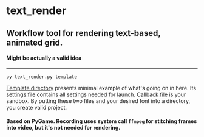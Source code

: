 # text_render 
## Workflow tool for rendering text-based, animated grid.
#### Might be actually a valid idea
____

`py text_render.py template`

[Template directory](template) presents minimal example of what's going on in here. Its [settings file](template/settings.json) contains all settings needed for launch. [Callback file](template/callback.py) is your sandbox. By putting these two files and your desired font into a directory, you create valid project.

#### Based on PyGame. Recording uses system call `ffmpeg` for stitching frames into video, but it's not needed for rendering.